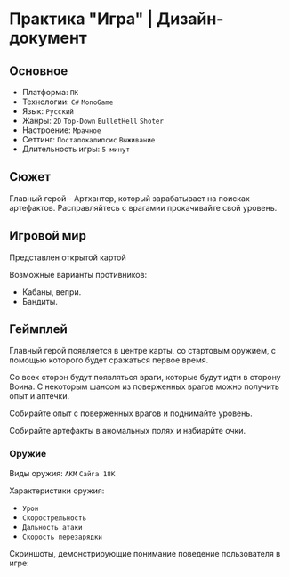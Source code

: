 # Практика "Игра" | Дизайн-документ
## Основное
- Платформа: `ПК`
- Технологии: `C#` `MonoGame`
- Язык: `Русский`
- Жанры: `2D` `Top-Down` `BulletHell` `Shoter`
- Настроение: `Мрачное`
- Сеттинг: `Постапокалипсис` `Выживание`
- Длительность игры: `5 минут`

## Сюжет
Главный герой - Артхантер, который зарабатывает на поисках артефактов. Расправляйтесь с врагамии прокачивайте свой уровень.

## Игровой мир
Представлен открытой картой

Возможные варианты противников:
- Кабаны, вепри.
-  Бандиты.

## Геймплей

Главный герой появляется в центре карты, со стартовым оружием, с помощью которого будет сражаться первое время.

Со всех сторон будут появляться враги, которые будут идти в сторону Воина. С некоторым шансом из поверженных врагов можно получить опыт и аптечки.

Собирайте опыт с поверженных врагов и поднимайте уровень.

Собирайте артефакты в аномальных полях и набиарйте очки.



### Оружие
Виды оружия: `АКМ` `Сайга 18К`

Характеристики оружия:
- `Урон`
- `Скорострельность`
- `Дальность атаки`
- `Скорость перезарядки`

Скриншоты, демонстрирующие понимание поведение пользователя в игре:
